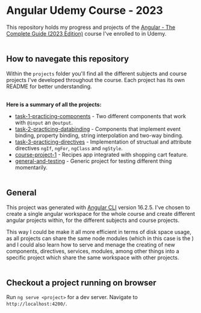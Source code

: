 # Angular Udemy Course - 2023

This repository holds my progress and projects of the [Angular - The Complete Guide \(2023 Edition\)](https://www.udemy.com/share/101WgA/) course I've enrolled to in Udemy.
<br /><br />
## How to navegate this repository

Within the `projects` folder you'll find all the different subjects and course projects I've developed throughout the course. Each project has its own README for better understanding.

\
**Here is a summary of all the projects:**
+ [task-1-practicing-components](https://github.com/gabriel-quintiliano/Angular-Udemy-Course/tree/main/projects/task-1-practicing-components) - Two different components that work with `@input` an `@output`.
+ [task-2-practicing-databinding](https://github.com/gabriel-quintiliano/Angular-Udemy-Course/tree/main/projects/task-2-practicing-databinding) - Components that implement event binding, property binding, string interpolation and two-way binding.
+ [task-3-practicing-directives](https://github.com/gabriel-quintiliano/Angular-Udemy-Course/tree/main/projects/task-3-practicing-directives) - Implementation of structual and attribute directives `ngIf`, `ngFor`, `ngClass` and `ngStyle`.
+ [course-project-1](https://github.com/gabriel-quintiliano/Angular-Udemy-Course/tree/main/projects/course-project-1) - Recipes app integrated with shopping cart feature.
+ [general-and-testing](https://github.com/gabriel-quintiliano/Angular-Udemy-Course/tree/main/projects/general-and-testing) - Generic project for testing different thing momentarily.
<br /><br />
## General

This project was generated with [Angular CLI](https://github.com/angular/angular-cli) version 16.2.5. I've chosen to create a single angular workspace for the whole course and create different angular projects within, for the different subjects and course projects.

This way I could be make it all more efficient in terms of disk space usage, as all projects can share the same node modules (which in this case is the ) and I could also learn how to serve and menage the creating of new components, directives, services, modules, among other things into a specific project which share the same workspace with other projects.
<br /><br />
## Checkout a project running on browser

Run `ng serve <project>` for a dev server. Navigate to `http://localhost:4200/`.
<br /><br />
